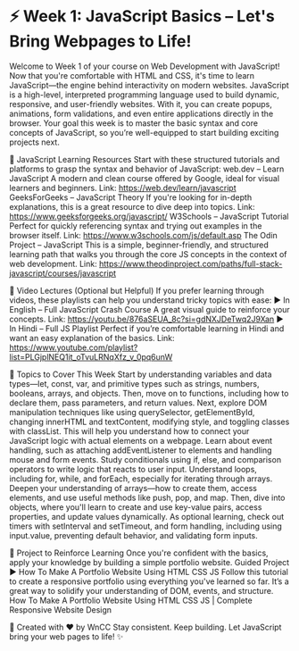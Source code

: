 <h1>⚡️ Week 1: JavaScript Basics – Let's Bring Webpages to Life!</h1>

Welcome to Week 1 of your course on Web Development with JavaScript!
 Now that you're comfortable with HTML and CSS, it's time to learn JavaScript—the engine behind interactivity on modern websites.
JavaScript is a high-level, interpreted programming language used to build dynamic, responsive, and user-friendly websites. With it, you can create popups, animations, form validations, and even entire applications directly in the browser.
Your goal this week is to master the basic syntax and core concepts of JavaScript, so you’re well-equipped to start building exciting projects next.

📘 JavaScript Learning Resources
Start with these structured tutorials and platforms to grasp the syntax and behavior of JavaScript:
web.dev – Learn JavaScript
 A modern and clean course offered by Google, ideal for visual learners and beginners.
 Link: https://web.dev/learn/javascript
GeeksForGeeks – JavaScript Theory
 If you're looking for in-depth explanations, this is a great resource to dive deep into topics.
 Link: https://www.geeksforgeeks.org/javascript/
W3Schools – JavaScript Tutorial
 Perfect for quickly referencing syntax and trying out examples in the browser itself.
 Link: https://www.w3schools.com/js/default.asp
The Odin Project – JavaScript
 This is a simple, beginner-friendly, and structured learning path that walks you through the core JS concepts in the context of web development.
 Link: https://www.theodinproject.com/paths/full-stack-javascript/courses/javascript

🎥 Video Lectures (Optional but Helpful)
If you prefer learning through videos, these playlists can help you understand tricky topics with ease:
▶️ In English – Full JavaScript Crash Course
 A great visual guide to reinforce your concepts.
 Link: https://youtu.be/876aSEUA_8c?si=gdNXJDeTwq2J9Xan
▶️ In Hindi – Full JS Playlist
 Perfect if you’re comfortable learning in Hindi and want an easy explanation of the basics.
 Link: https://www.youtube.com/playlist?list=PLGjplNEQ1it_oTvuLRNqXfz_v_0pq6unW

🧩 Topics to Cover This Week
Start by understanding variables and data types—let, const, var, and primitive types such as strings, numbers, booleans, arrays, and objects. Then, move on to functions, including how to declare them, pass parameters, and return values.
Next, explore DOM manipulation techniques like using querySelector, getElementById, changing innerHTML and textContent, modifying style, and toggling classes with classList. This will help you understand how to connect your JavaScript logic with actual elements on a webpage.
Learn about event handling, such as attaching addEventListener to elements and handling mouse and form events. Study conditionals using if, else, and comparison operators to write logic that reacts to user input.
Understand loops, including for, while, and forEach, especially for iterating through arrays. Deepen your understanding of arrays—how to create them, access elements, and use useful methods like push, pop, and map.
Then, dive into objects, where you'll learn to create and use key-value pairs, access properties, and update values dynamically. As optional learning, check out timers with setInterval and setTimeout, and form handling, including using input.value, preventing default behavior, and validating form inputs.

🎯 Project to Reinforce Learning
Once you're confident with the basics, apply your knowledge by building a simple portfolio website.
Guided Project
 ▶️ How To Make A Portfolio Website Using HTML CSS JS
 Follow this tutorial to create a responsive portfolio using everything you've learned so far. It’s a great way to solidify your understanding of DOM, events, and structure.
How To Make A Portfolio Website Using HTML CSS JS | Complete Responsive Website Design

🧡 Created with ❤️ by WnCC
Stay consistent. Keep building. Let JavaScript bring your web pages to life! ✨



